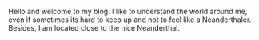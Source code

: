 Hello and welcome to my blog. I like to understand the world around me, even if sometimes its hard to keep up and not to feel like a Neanderthaler. Besides, I am located close to the nice Neanderthal.
